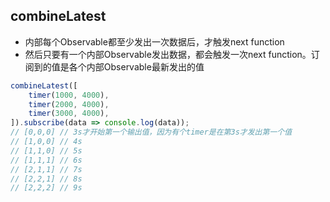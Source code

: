 ## combineLatest
- 内部每个Observable都至少发出一次数据后，才触发next function
- 然后只要有一个内部Observable发出数据，都会触发一次next function。订阅到的值是各个内部Observable最新发出的值
```js
combineLatest([
    timer(1000, 4000),
    timer(2000, 4000),
    timer(3000, 4000),
]).subscribe(data => console.log(data));
// [0,0,0] // 3s才开始第一个输出值，因为有个timer是在第3s才发出第一个值
// [1,0,0] // 4s
// [1,1,0] // 5s
// [1,1,1] // 6s
// [2,1,1] // 7s
// [2,2,1] // 8s
// [2,2,2] // 9s
```